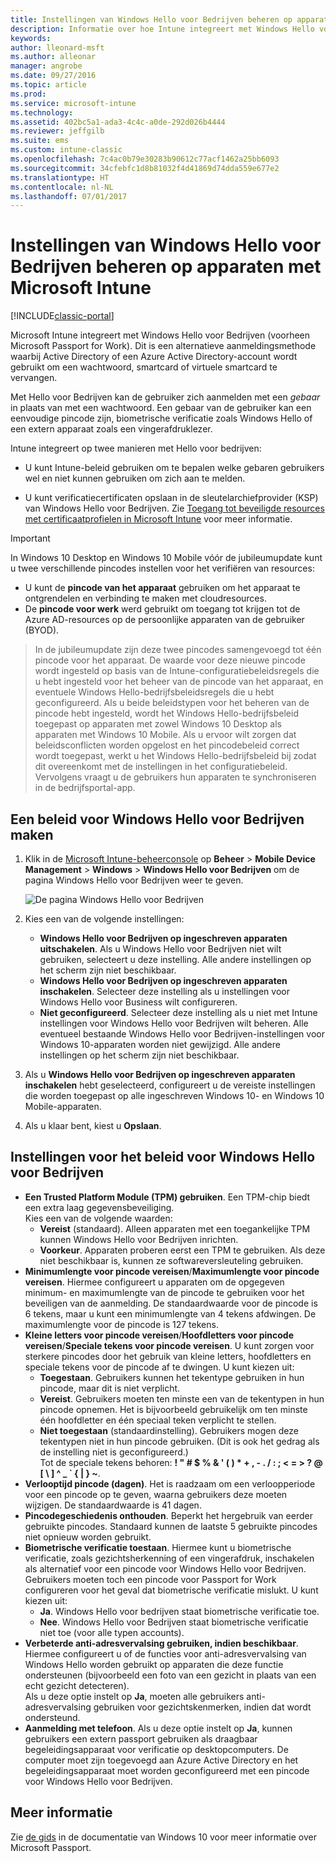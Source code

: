 ```yaml
---
title: Instellingen van Windows Hello voor Bedrijven beheren op apparaten
description: Informatie over hoe Intune integreert met Windows Hello voor Bedrijven. Dit is een alternatieve aanmeldingsmethode waarbij Active Directory of een Azure Active Directory-account wordt gebruikt om een wachtwoord, smartcard of virtuele smartcard te vervangen.
keywords: 
author: lleonard-msft
ms.author: alleonar
manager: angrobe
ms.date: 09/27/2016
ms.topic: article
ms.prod: 
ms.service: microsoft-intune
ms.technology: 
ms.assetid: 402bc5a1-ada3-4c4c-a0de-292d026b4444
ms.reviewer: jeffgilb
ms.suite: ems
ms.custom: intune-classic
ms.openlocfilehash: 7c4ac0b79e30283b90612c77acf1462a25bb6093
ms.sourcegitcommit: 34cfebfc1d8b81032f4d41869d74dda559e677e2
ms.translationtype: HT
ms.contentlocale: nl-NL
ms.lasthandoff: 07/01/2017
---
```

# <a name="control-windows-hello-for-business-settings-on-devices-with-microsoft-intune"></a>Instellingen van Windows Hello voor Bedrijven beheren op apparaten met Microsoft Intune

[!INCLUDE[classic-portal](../includes/classic-portal.md)]

Microsoft Intune integreert met Windows Hello voor Bedrijven (voorheen Microsoft Passport for Work). Dit is een alternatieve aanmeldingsmethode waarbij Active Directory of een Azure Active Directory-account wordt gebruikt om een wachtwoord, smartcard of virtuele smartcard te vervangen.

Met Hello voor Bedrijven kan de gebruiker zich aanmelden met een *gebaar* in plaats van met een wachtwoord. Een gebaar van de gebruiker kan een eenvoudige pincode zijn, biometrische verificatie zoals Windows Hello of een extern apparaat zoals een vingerafdruklezer.

Intune integreert op twee manieren met Hello voor bedrijven:

-   U kunt Intune-beleid gebruiken om te bepalen welke gebaren gebruikers wel en niet kunnen gebruiken om zich aan te melden.

-   U kunt verificatiecertificaten opslaan in de sleutelarchiefprovider (KSP) van Windows Hello voor Bedrijven. Zie [Toegang tot beveiligde resources met certificaatprofielen in Microsoft Intune](secure-resource-access-with-certificate-profiles.md) voor meer informatie.

> [!IMPORTANT]
> In Windows 10 Desktop en Windows 10 Mobile vóór de jubileumupdate kunt u twee verschillende pincodes instellen voor het verifiëren van resources:
- U kunt de **pincode van het apparaat** gebruiken om het apparaat te ontgrendelen en verbinding te maken met cloudresources.
- De **pincode voor werk** werd gebruikt om toegang tot krijgen tot de Azure AD-resources op de persoonlijke apparaten van de gebruiker (BYOD).

>In de jubileumupdate zijn deze twee pincodes samengevoegd tot één pincode voor het apparaat.
De waarde voor deze nieuwe pincode wordt ingesteld op basis van de Intune-configuratiebeleidsregels die u hebt ingesteld voor het beheer van de pincode van het apparaat, en eventuele Windows Hello-bedrijfsbeleidsregels die u hebt geconfigureerd.
Als u beide beleidstypen voor het beheren van de pincode hebt ingesteld, wordt het Windows Hello-bedrijfsbeleid toegepast op apparaten met zowel Windows 10 Desktop als apparaten met Windows 10 Mobile.
Als u ervoor wilt zorgen dat beleidsconflicten worden opgelost en het pincodebeleid correct wordt toegepast, werkt u het Windows Hello-bedrijfsbeleid bij zodat dit overeenkomt met de instellingen in het configuratiebeleid. Vervolgens vraagt u de gebruikers hun apparaten te synchroniseren in de bedrijfsportal-app.



## <a name="create-a-windows-hello-for-business-policy"></a>Een beleid voor Windows Hello voor Bedrijven maken

1.  Klik in de [Microsoft Intune-beheerconsole](https://manage.microsoft.com) op **Beheer** &gt; **Mobile Device Management** &gt; **Windows** &gt; **Windows Hello voor Bedrijven** om de pagina Windows Hello voor Bedrijven weer te geven.

    ![De pagina Windows Hello voor Bedrijven](../media/passport.png)

2.  Kies een van de volgende instellingen:
    - **Windows Hello voor Bedrijven op ingeschreven apparaten uitschakelen**. Als u Windows Hello voor Bedrijven niet wilt gebruiken, selecteert u deze instelling. Alle andere instellingen op het scherm zijn niet beschikbaar.
    - **Windows Hello voor Bedrijven op ingeschreven apparaten inschakelen**. Selecteer deze instelling als u instellingen voor Windows Hello voor Business wilt configureren.
    - **Niet geconfigureerd**. Selecteer deze instelling als u niet met Intune instellingen voor Windows Hello voor Bedrijven wilt beheren. Alle eventueel bestaande Windows Hello voor Bedrijven-instellingen voor Windows 10-apparaten worden niet gewijzigd. Alle andere instellingen op het scherm zijn niet beschikbaar.
3.  Als u **Windows Hello voor Bedrijven op ingeschreven apparaten inschakelen** hebt geselecteerd, configureert u de vereiste instellingen die worden toegepast op alle ingeschreven Windows 10- en Windows 10 Mobile-apparaten.
4.  Als u klaar bent, kiest u **Opslaan**.


## <a name="settings-for-the-windows-hello-for-business-policy"></a>Instellingen voor het beleid voor Windows Hello voor Bedrijven

- **Een Trusted Platform Module (TPM) gebruiken**. Een TPM-chip biedt een extra laag gegevensbeveiliging.<br>Kies een van de volgende waarden:
    - **Vereist** (standaard). Alleen apparaten met een toegankelijke TPM kunnen Windows Hello voor Bedrijven inrichten.
    - **Voorkeur**. Apparaten proberen eerst een TPM te gebruiken. Als deze niet beschikbaar is, kunnen ze softwareversleuteling gebruiken.
- **Minimumlengte voor pincode vereisen**/**Maximumlengte voor pincode vereisen**. Hiermee configureert u apparaten om de opgegeven minimum- en maximumlengte van de pincode te gebruiken voor het beveiligen van de aanmelding. De standaardwaarde voor de pincode is 6 tekens, maar u kunt een minimumlengte van 4 tekens afdwingen. De maximumlengte voor de pincode is 127 tekens.
- **Kleine letters voor pincode vereisen**/**Hoofdletters voor pincode vereisen**/**Speciale tekens voor pincode vereisen**. U kunt zorgen voor sterkere pincodes door het gebruik van kleine letters, hoofdletters en speciale tekens voor de pincode af te dwingen. U kunt kiezen uit:
    - **Toegestaan**. Gebruikers kunnen het tekentype gebruiken in hun pincode, maar dit is niet verplicht.
    - **Vereist**. Gebruikers moeten ten minste een van de tekentypen in hun pincode opnemen. Het is bijvoorbeeld gebruikelijk om ten minste één hoofdletter en één speciaal teken verplicht te stellen.
    - **Niet toegestaan** (standaardinstelling). Gebruikers mogen deze tekentypen niet in hun pincode gebruiken. (Dit is ook het gedrag als de instelling niet is geconfigureerd.)<br>Tot de speciale tekens behoren: **! " # $ % &amp; ' ( ) &#42; + , - . / : ; &lt; = &gt; ? @ [ \ ] ^ _ &#96; { &#124; } ~**.
- **Verlooptijd pincode (dagen)**. Het is raadzaam om een verloopperiode voor een pincode op te geven, waarna gebruikers deze moeten wijzigen. De standaardwaarde is 41 dagen.
- **Pincodegeschiedenis onthouden**. Beperkt het hergebruik van eerder gebruikte pincodes. Standaard kunnen de laatste 5 gebruikte pincodes niet opnieuw worden gebruikt.
- **Biometrische verificatie toestaan**. Hiermee kunt u biometrische verificatie, zoals gezichtsherkenning of een vingerafdruk, inschakelen als alternatief voor een pincode voor Windows Hello voor Bedrijven. Gebruikers moeten toch een pincode voor Passport for Work configureren voor het geval dat biometrische verificatie mislukt. U kunt kiezen uit:
    - **Ja**. Windows Hello voor bedrijven staat biometrische verificatie toe.
    - **Nee**. Windows Hello voor Bedrijven staat biometrische verificatie niet toe (voor alle typen accounts).
- **Verbeterde anti-adresvervalsing gebruiken, indien beschikbaar**. Hiermee configureert u of de functies voor anti-adresvervalsing van Windows Hello worden gebruikt op apparaten die deze functie ondersteunen (bijvoorbeeld een foto van een gezicht in plaats van een echt gezicht detecteren).<br>Als u deze optie instelt op **Ja**, moeten alle gebruikers anti-adresvervalsing gebruiken voor gezichtskenmerken, indien dat wordt ondersteund.
- **Aanmelding met telefoon**. Als u deze optie instelt op **Ja**, kunnen gebruikers een extern passport gebruiken als draagbaar begeleidingsapparaat voor verificatie op desktopcomputers. De computer moet zijn toegevoegd aan Azure Active Directory en het begeleidingsapparaat moet worden geconfigureerd met een pincode voor Windows Hello voor Bedrijven.

## <a name="further-information"></a>Meer informatie
Zie [de gids](https://technet.microsoft.com/library/mt589441.aspx) in de documentatie van Windows 10 voor meer informatie over Microsoft Passport.
